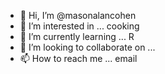 - 👋 Hi, I’m @masonalancohen
- 👀 I’m interested in ... cooking
- 🌱 I’m currently learning ... R
- 💞️ I’m looking to collaborate on ...
- 📫 How to reach me ... email

<!---
masonalancohen/masonalancohen is a ✨ special ✨ repository because its `README.md` (this file) appears on your GitHub profile.
You can click the Preview link to take a look at your changes.
--->
